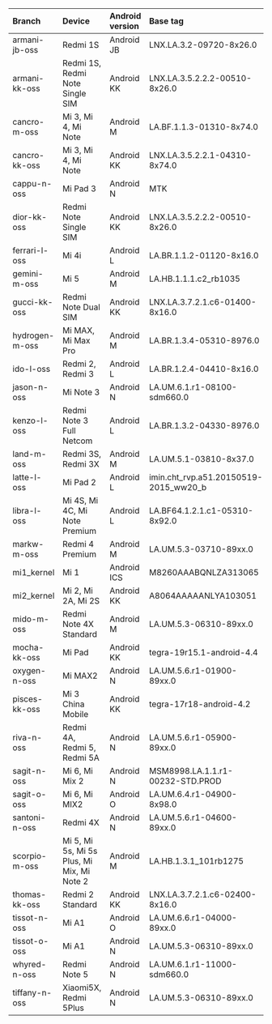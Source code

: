 | Branch | Device | Android version | Base tag | Link |
| :- | :- | :- | :- |:- |
| armani-jb-oss  | Redmi 1S | Android JB | LNX.LA.3.2-09720-8x26.0 | https://github.com/MiCode/Xiaomi_Kernel_OpenSource/tree/armani-jb-oss |
| armani-kk-oss | Redmi 1S, Redmi Note Single SIM | Android KK | LNX.LA.3.5.2.2.2-00510-8x26.0 | https://github.com/MiCode/Xiaomi_Kernel_OpenSource/tree/armani-kk-oss |
| cancro-m-oss  | Mi 3, Mi 4, Mi Note | Android M | LA.BF.1.1.3-01310-8x74.0 | https://github.com/MiCode/Xiaomi_Kernel_OpenSource/tree/cancro-m-oss |
| cancro-kk-oss  | Mi 3, Mi 4, Mi Note | Android KK | LNX.LA.3.5.2.2.1-04310-8x74.0 | https://github.com/MiCode/Xiaomi_Kernel_OpenSource/tree/cancro-kk-oss |
| cappu-n-oss | Mi Pad 3 | Android N | MTK | https://github.com/MiCode/Xiaomi_Kernel_OpenSource/tree/cappu-n-oss |
| dior-kk-oss  | Redmi Note Single SIM | Android KK | LNX.LA.3.5.2.2.2-00510-8x26.0 | https://github.com/MiCode/Xiaomi_Kernel_OpenSource/tree/dior-kk-oss |
| ferrari-l-oss  | Mi 4i | Android L | LA.BR.1.1.2-01120-8x16.0 | https://github.com/MiCode/Xiaomi_Kernel_OpenSource/tree/ferrari-l-oss |
| gemini-m-oss  | Mi 5 | Android M | LA.HB.1.1.1.c2_rb1035 | https://github.com/MiCode/Xiaomi_Kernel_OpenSource/tree/gemini-m-oss |
| gucci-kk-oss  | Redmi Note Dual SIM | Android KK | LNX.LA.3.7.2.1.c6-01400-8x16.0 | https://github.com/MiCode/Xiaomi_Kernel_OpenSource/tree/gucci-kk-oss |
| hydrogen-m-oss  | Mi MAX, Mi Max Pro | Android M | LA.BR.1.3.4-05310-8976.0 | https://github.com/MiCode/Xiaomi_Kernel_OpenSource/tree/hydrogen-m-oss |
| ido-l-oss  | Redmi 2, Redmi 3 | Android L | LA.BR.1.2.4-04410-8x16.0 | https://github.com/MiCode/Xiaomi_Kernel_OpenSource/tree/ido-l-oss |
| jason-n-oss  | Mi Note 3 | Android N | LA.UM.6.1.r1-08100-sdm660.0 | https://github.com/MiCode/Xiaomi_Kernel_OpenSource/tree/jason-n-oss |
| kenzo-l-oss  | Redmi Note 3 Full Netcom | Android L | LA.BR.1.3.2-04330-8976.0 | https://github.com/MiCode/Xiaomi_Kernel_OpenSource/tree/kenzo-l-oss |
| land-m-oss  | Redmi 3S, Redmi 3X | Android M | LA.UM.5.1-03810-8x37.0 | https://github.com/MiCode/Xiaomi_Kernel_OpenSource/tree/land-m-oss |
| latte-l-oss  | Mi Pad 2 | Android L | imin.cht_rvp.a51.20150519-2015_ww20_b | https://github.com/MiCode/Xiaomi_Kernel_OpenSource/tree/latte-l-oss |
| libra-l-oss  | Mi 4S, Mi 4C, Mi Note Premium | Android L | LA.BF64.1.2.1.c1-05310-8x92.0 | https://github.com/MiCode/Xiaomi_Kernel_OpenSource/tree/libra-l-oss |
| markw-m-oss  | Redmi 4 Premium | Android M | LA.UM.5.3-03710-89xx.0 | https://github.com/MiCode/Xiaomi_Kernel_OpenSource/tree/markw-m-oss |
| mi1_kernel | Mi 1 | Android ICS | M8260AAABQNLZA313065 | https://github.com/MiCode/mi1_kernel |
| mi2_kernel | Mi 2, Mi 2A, Mi 2S | Android KK | A8064AAAAANLYA103051 | https://github.com/MiCode/mi2_kernel |
| mido-m-oss  | Redmi Note 4X Standard | Android M | LA.UM.5.3-06310-89xx.0 | https://github.com/MiCode/Xiaomi_Kernel_OpenSource/tree/mido-m-oss |
| mocha-kk-oss  | Mi Pad | Android KK | tegra-19r15.1-android-4.4 | https://github.com/MiCode/Xiaomi_Kernel_OpenSource/tree/mocha-kk-oss |
| oxygen-n-oss  | Mi MAX2 | Android N | LA.UM.5.6.r1-01900-89xx.0 | https://github.com/MiCode/Xiaomi_Kernel_OpenSource/tree/oxygen-n-oss |
| pisces-kk-oss  | Mi 3 China Mobile | Android KK | tegra-17r18-android-4.2 | https://github.com/MiCode/Xiaomi_Kernel_OpenSource/tree/pisces-kk-oss |
| riva-n-oss | Redmi 4A, Redmi 5, Redmi 5A | Android N | LA.UM.5.6.r1-05900-89xx.0 | https://github.com/MiCode/Xiaomi_Kernel_OpenSource/tree/riva-n-oss |
| sagit-n-oss  | Mi 6, Mi Mix 2 | Android N | MSM8998.LA.1.1.r1-00232-STD.PROD | https://github.com/MiCode/Xiaomi_Kernel_OpenSource/tree/sagit-n-oss |
| sagit-o-oss  | Mi 6, Mi MIX2 | Android O | LA.UM.6.4.r1-04900-8x98.0 | https://github.com/MiCode/Xiaomi_Kernel_OpenSource/tree/sagit-o-oss |
| santoni-n-oss  | Redmi 4X | Android N | LA.UM.5.6.r1-04600-89xx.0 | https://github.com/MiCode/Xiaomi_Kernel_OpenSource/tree/santoni-n-oss |
| scorpio-m-oss  | Mi 5, Mi 5s, Mi 5s Plus, Mi Mix, Mi Note 2 | Android M | LA.HB.1.3.1_101rb1275 | https://github.com/MiCode/Xiaomi_Kernel_OpenSource/tree/scorpio-m-oss |
| thomas-kk-oss  | Redmi 2 Standard | Android KK | LNX.LA.3.7.2.1.c6-02400-8x16.0 | https://github.com/MiCode/Xiaomi_Kernel_OpenSource/tree/thomas-kk-oss |
| tissot-n-oss  | Mi A1 | Android O | LA.UM.6.6.r1-04000-89xx.0 | https://github.com/MiCode/Xiaomi_Kernel_OpenSource/tree/tissot-o-oss |
| tissot-o-oss | Mi A1 | Android N | LA.UM.5.3-06310-89xx.0 | https://github.com/MiCode/Xiaomi_Kernel_OpenSource/tree/tissot-n-oss |
| whyred-n-oss | Redmi Note 5 | Android N | LA.UM.6.1.r1-11000-sdm660.0 | https://github.com/MiCode/Xiaomi_Kernel_OpenSource/tree/whyred-n-oss |
| tiffany-n-oss | Xiaomi5X, Redmi 5Plus | Android N | LA.UM.5.3-06310-89xx.0 | https://github.com/MiCode/Xiaomi_Kernel_OpenSource/tree/tiffany-n-oss |
